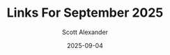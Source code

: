 ---
layout: podcast
title: "Links For September 2025"
author: Scott Alexander
description: https://www.astralcodexten.com/p/links-for-september-2025
date: 2025-09-04
length: 9785292
duration: 2446
guid: links-for-september-2025
---
